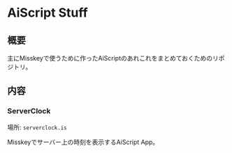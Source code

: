 # AiScript Stuff

## 概要

主にMisskeyで使うために作ったAiScriptのあれこれをまとめておくためのリポジトリ。

## 内容

### ServerClock

場所: `serverclock.is`

Misskeyでサーバー上の時刻を表示するAiScript App。
